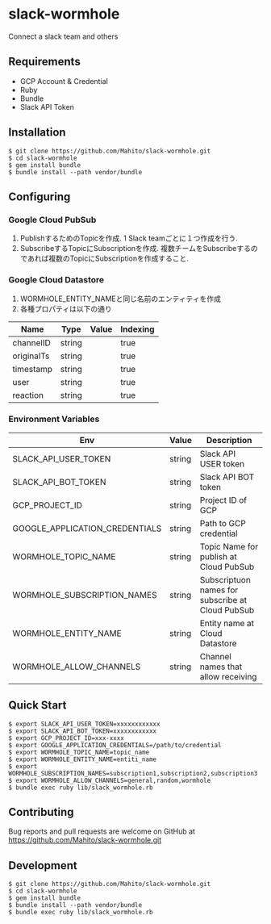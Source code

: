 # slack-wormhole
Connect a slack team and others

## Requirements

- GCP Account & Credential
- Ruby
- Bundle
- Slack API Token

## Installation

```
$ git clone https://github.com/Mahito/slack-wormhole.git
$ cd slack-wormhole
$ gem install bundle
$ bundle install --path vendor/bundle
```

## Configuring

### Google Cloud PubSub

1. PublishするためのTopicを作成. 1 Slack teamごとに１つ作成を行う.
2. SubscribeするTopicにSubscriptionを作成.
   複数チームをSubscribeするのであれば複数のTopicにSubscriptionを作成すること.

### Google Cloud Datastore

1. WORMHOLE_ENTITY_NAMEと同じ名前のエンティティを作成
2. 各種プロパティは以下の通り

|Name|Type|Value|Indexing|
|--|--|--|--|
|channelID|string||true|
|originalTs|string||true|
|timestamp|string||true|
|user|string||true|
|reaction|string||true|

### Environment Variables

|Env|Value|Description|
|--|--|--|
|SLACK_API_USER_TOKEN|string|Slack API USER token|
|SLACK_API_BOT_TOKEN|string|Slack API BOT token|
|GCP_PROJECT_ID|string|Project ID of GCP|
|GOOGLE_APPLICATION_CREDENTIALS|string|Path to GCP credential|
|WORMHOLE_TOPIC_NAME|string|Topic Name for publish at Cloud PubSub|
|WORMHOLE_SUBSCRIPTION_NAMES|string|Subscriptuon names for subscribe at Cloud PubSub|
|WORMHOLE_ENTITY_NAME|string|Entity name at Cloud Datastore|
|WORMHOLE_ALLOW_CHANNELS|string|Channel names that allow receiving|

## Quick Start

```
$ export SLACK_API_USER_TOKEN=xxxxxxxxxxxx
$ export SLACK_API_BOT_TOKEN=xxxxxxxxxxxx
$ export GCP_PROJECT_ID=xxx-xxxx
$ export GOOGLE_APPLICATION_CREDENTIALS=/path/to/credential
$ export WORMHOLE_TOPIC_NAME=topic_name
$ export WORMHOLE_ENTITY_NAME=entiti_name
$ export WORMHOLE_SUBSCRIPTION_NAMES=subscription1,subscription2,subscription3
$ export WORMHOLE_ALLOW_CHANNELS=general,random,wormhole
$ bundle exec ruby lib/slack_wormhole.rb
```

## Contributing

Bug reports and pull requests are welcome on GitHub at
https://github.com/Mahito/slack-wormhole.git

## Development

```
$ git clone https://github.com/Mahito/slack-wormhole.git
$ cd slack-wormhole
$ gem install bundle
$ bundle install --path vendor/bundle
$ bundle exec ruby lib/slack_wormhole.rb
```
